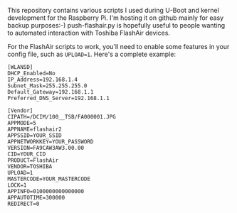 This repository contains various scripts I used during U-Boot and kernel
development for the Raspberry Pi. I'm hosting it on github mainly for easy
backup purposes:-) push-flashair.py is hopefully useful to people wanting to
automated interaction with Toshiba FlashAir devices.

For the FlashAir scripts to work, you'll need to enable some features in your
config file, such as `UPLOAD=1`. Here's a complete example:

    [WLANSD]
    DHCP_Enabled=No
    IP_Address=192.168.1.4
    Subnet_Mask=255.255.255.0
    Default_Gateway=192.168.1.1
    Preferred_DNS_Server=192.168.1.1

    [Vendor]
    CIPATH=/DCIM/100__TSB/FA000001.JPG
    APPMODE=5
    APPNAME=flashair2
    APPSSID=YOUR_SSID
    APPNETWORKKEY=YOUR_PASSWORD
    VERSION=FA9CAW3AW3.00.00
    CID=YOUR_CID
    PRODUCT=FlashAir
    VENDOR=TOSHIBA
    UPLOAD=1
    MASTERCODE=YOUR_MASTERCODE
    LOCK=1
    APPINFO=0100000000000000
    APPAUTOTIME=300000
    REDIRECT=0
